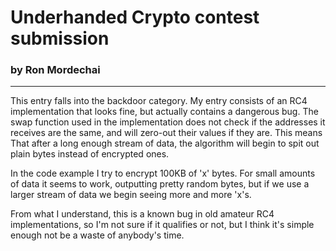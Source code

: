 # Underhanded Crypto contest submission
### by Ron Mordechai
<hr>

This entry falls into the backdoor category.  My entry consists of an RC4
implementation that looks fine, but actually contains a dangerous bug.  The
swap function used in the implementation does not check if the addresses it
receives are the same, and will zero-out their values if they are.  This means
That after a long enough stream of data, the algorithm will begin to spit out
plain bytes instead of encrypted ones.

In the code example I try to encrypt 100KB of 'x' bytes.  For small amounts of
data it seems to work, outputting pretty random bytes, but if we use a larger
stream of data we begin seeing more and more 'x's. 

From what I understand, this is a known bug in old amateur RC4 implementations,
so I'm not sure if it qualifies or not, but I think it's simple enough not be a
waste of anybody's time.
